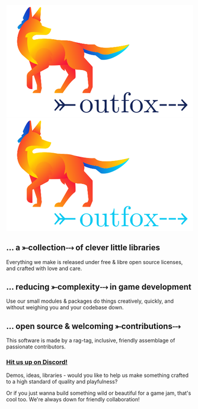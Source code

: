 

![logo, a fox in neon colors looking right, in the direction of the word outfox with a fletched arrow through it](outfox-lightmode.svg#gh-light-mode-only) ![logo, a fox in neon colors looking right, in the direction of the word outfox with a fletched arrow through it](outfox-darkmode.svg#gh-dark-mode-only)


## ... a ⤜collection⤏ of clever little libraries

Everything we make is released under free & libre open source licenses, and crafted with love and care.

## ... reducing ⤜complexity⤏ in game development

Use our small modules & packages do things creatively, quickly, and without weighing you and your codebase down.

## ... open source & welcoming ⤜contributions⤏

This software is made by a rag-tag, inclusive, friendly assemblage of passionate contributors. 

### [Hit us up on Discord!](https://discord.gg/3SF4gWhANS)

Demos, ideas, libraries - would you like to help us make something crafted to a high standard of quality and playfulness?

Or if you just wanna build something wild or beautiful for a game jam, that's cool too. We're always down for friendly collaboration!


